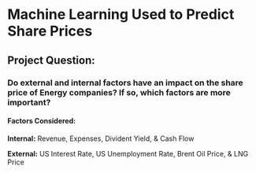 # Machine Learning Used to Predict Share Prices

## Project Question:
### Do external and internal factors have an impact on the share price of Energy companies? If so, which factors are more important?
#### Factors Considered:
**Internal:** Revenue, Expenses, Divident Yield, & Cash Flow

**External:** US Interest Rate, US Unemployment Rate, Brent Oil Price, & LNG Price
